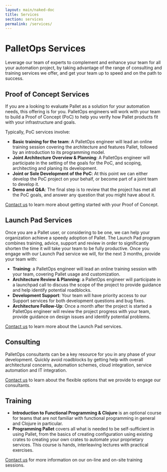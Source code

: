 ```yaml
---
layout: main/naked-doc
title: Services
section: services
permalink: /services/
---
```


# PalletOps Services

Leverage our team of experts to complement and enhance your team for
all your automation project, by taking advantage of the range of
consulting and training services we offer, and get your team up to
speed and on the path to success.

## Proof of Concept Services

If you are a looking to evaluate Pallet as a solution for your
automation needs, this offering is for you. PalletOps engineers will
work with your team to build a Proof of Concept (PoC) to help you
verify how Pallet products fit with your infrastructure and goals.

Typically, PoC services involve:

 - __Basic training for the team__: A PalletOps engineer will lead an
      online training session covering the architecture and features
      Pallet, followed by an introduction to its programming model.
 - __Joint Architecture Overview & Planning__: A PalletOps engineer
      will participate in the setting of the goals for the PoC, and
      scoping, architecting and planing its development.
 - __Joint or Sole Development of the PoC__: At this point we can either
      develop the PoC project on your behalf, or become part of a
      joint team to develop it.
 - __Demo and Q&A__: The final step is to review that the project has
      met all the PoC goals, and answer any question that you might
      have about it.


[Contact us](/contact) to learn more about getting started with your Proof
of Concept. 

## Launch Pad Services

Once you are a Pallet user, or considering to be one, we can help your
organization achieve a speedy adoption of Pallet. The Launch Pad
program combines training, advice, support and review in order to
significantly shorten the time it will take your team to be fully
productive. Once you engage with our Launch Pad service we will, for
the next 3 months, provide your team with:

 - __Training__: a PalletOps engineer will lead an online training
      session with your team, covering Pallet usage and customization.
 - __Architecture Review & Planning__: a PalletOps engineer will
      participate in a launchpad call to discuss the scope of the
      project to provide guidance and help identify potential
      roadblocks.
 - __Development Support__: Your team will have priority access to
      our Support services for both development questions and bug
      fixes.
 - __Architecture Follow-Up__: Once a month after the project is
      started a PalletOps engineer will review the project progress
      with your team, provide guidance on design issues and identify
      potential problems.
     
[Contact us](/contact) to learn more about the Launch Pad services.

## Consulting

PalletOps consultants can be a key resource for you in any phase of
your development. Quickly avoid roadblocks by getting help with
overall architectural concerns, automation schemes, cloud integration,
service automation and IT integration.

[Contact us](/contact) to learn about the flexible options that we
provide to engage our consultants.


## Training

 - __Introduction to Functional Programming & Clojure__ is an optional
   course for teams that are not familiar with functional programming
   in general and Clojure in particular.
 - __Programming Pallet__ covers all what is needed to be
   self-sufficient in using Pallet, from the basics of creating
   configuration using existing crates to creating your own crates to
   automate your proprietary services. This course is hands,
   interleaving lectures with practical exercises.
   
   
[Contact us](/contact) for more information on our on-line and on-site
training sessions.
 
     
     


